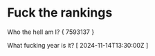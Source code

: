 # Fuck the rankings

Who the hell am I?
{ 7593137 }

What fucking year is it?
[ 2024-11-14T13:30:00Z ]
